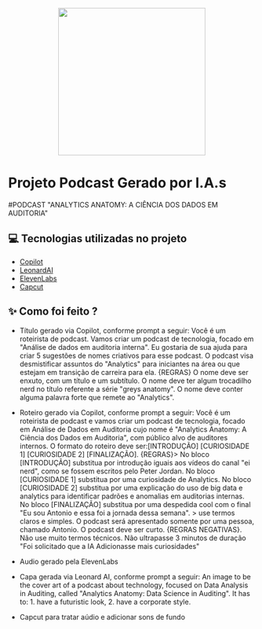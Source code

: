 <p align="center">
<img 
    src="./assets/cover.png"
    width="300"
/>
</p>

# Projeto Podcast Gerado por I.A.s
#PODCAST "ANALYTICS ANATOMY: A CIÊNCIA DOS DADOS EM AUDITORIA"



## 💻 Tecnologias utilizadas no projeto

- [Copilot](https://copilot.microsoft.com/) 
- [LeonardAI](https://leonardo.ai/)
- [ElevenLabs](https://beta.elevenlabs.io/)
- [Capcut](https://www.capcut.com/pt-br/)

## ✨ Como foi feito ?

- Título gerado via Copilot, conforme prompt a seguir:
Você é um roteirista de podcast. Vamos criar um podcast de tecnologia, focado em "Análise de dados em auditoria interna". Eu gostaria de sua ajuda para criar 5 sugestões de nomes criativos para esse podcast. O podcast visa desmistificar assuntos do "Analytics" para iniciantes na área ou que estejam em transição de carreira para ela.
{REGRAS}
O nome deve ser enxuto, com um título e um subtítulo.
O nome deve ter algum trocadilho nerd no título referente a série "greys anatomy".
O nome deve conter alguma palavra forte que remete ao "Analytics".

- Roteiro gerado via Copilot, conforme prompt a seguir:
Você é um roteirista de podcast e vamos criar um podcast de tecnologia, focado em Análise de Dados em Auditoria cujo nome é "Analytics Anatomy: A Ciência dos Dados em Auditoria", com público alvo de auditores internos. 
O formato do roteiro deve ser:[INTRODUÇÃO] [CURIOSIDADE 1] [CURIOSIDADE 2] [FINALIZAÇÃO]. 
{REGRAS}> 
No bloco [INTRODUÇÃO] substitua por introdução iguais aos vídeos do canal "ei nerd", como se fossem escritos pelo Peter Jordan. 
No bloco [CURIOSIDADE 1] substitua por uma curiosidade de Analytics. 
No bloco [CURIOSIDADE 2] substitua por uma explicação do uso de big data e analytics para identificar padrões e anomalias em auditorias internas. 
No bloco [FINALIZAÇÃO] substitua por uma despedida cool com o final "Eu sou Antonio e essa foi a jornada dessa semana". > use termos claros e simples. 
O podcast será apresentado somente por uma pessoa, chamado Antonio. 
O podcast deve ser curto.
{REGRAS NEGATIVAS}. 
Não use muito termos técnicos. 
Não ultrapasse 3 minutos de duração
"Foi solicitado que a IA Adicionasse mais curiosidades"

- Audio gerado pela ElevenLabs

- Capa gerada via Leonard AI, conforme prompt a seguir:
An image to be the cover art of a podcast about technology, focused on Data Analysis in Auditing, called "Analytics Anatomy: Data Science in Auditing". It has to: 1. have a futuristic look, 2. have a corporate style.

- Capcut para tratar aúdio e adicionar sons de fundo

